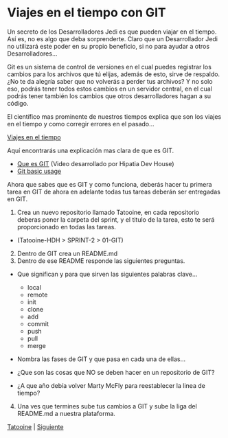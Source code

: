 # Viajes en el tiempo con GIT

Un secreto de los Desarrolladores Jedi es que pueden viajar en el tiempo. Así es, no es algo que deba sorprenderte.
Claro que un Desarrollador Jedi no utilizará este poder en su propio beneficio, si no para ayudar a otros Desarrolladores...

Git es un sistema de control de versiones en el cual puedes registrar los cambios para los archivos que tú elijas, además de esto, sirve de respaldo. ¿No te da alegría saber que no volverás a perder tus archivos? Y no solo eso, podrás tener todos estos cambios en un servidor central, en el cual podrás tener también los cambios que otros desarrolladores hagan a su código.

El científico mas prominente de nuestros tiempos explica que son los viajes en el tiempo y como corregir errores en el pasado...

[Viajes en el tiempo](https://youtu.be/0kzHAqPelcc)


Aquí encontrarás una explicación mas clara de que es GIT.

- [Que es GIT](https://www.youtube.com/watch?v=GDFr8j_ZHwY) (Video desarrollado por Hipatia Dev House)
- [Git basic usage](https://www.youtube.com/watch?v=HVsySz-h9r4) 


Ahora que sabes que es GIT y como funciona, deberás hacer tu primera tarea en GIT de ahora en adelante todas tus tareas deberán ser entregadas en GIT.

1. Crea un nuevo repositorio llamado Tatooine, en cada repositorio deberas poner la carpeta del sprint, y el titulo de la tarea, esto te será proporcionado en todas las tareas.
  - (Tatooine-HDH > SPRINT-2 > 01-GIT)
2. Dentro de GIT crea un README.md
3. Dentro de ese README responde las siguientes preguntas.
  - Que significan y para que sirven las siguientes palabras clave...
    - local
    - remote
    - init
    - clone
    - add
    - commit
    - push
    - pull
    - merge

  - Nombra las fases de GIT y que pasa en cada una de ellas...

  - ¿Que son las cosas que NO se deben hacer en un repositorio de GIT?

  - ¿A que año debía volver Marty McFly para reestablecer la linea de tiempo?

4.  Una ves que termines sube tus cambios a GIT y sube la liga del README.md a nuestra plataforma.


[Tatooine](tatooine.md) | [Siguiente](git-trello.md)
